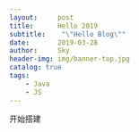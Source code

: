 ```yaml
---
layout:     post
title:      Hello 2019
subtitle:    "\"Hello Blog\""
date:       2019-03-28
author:     Sky
header-img: img/banner-top.jpg
catalog: true
tags:
    - Java
    - JS
---
```

开始搭建

